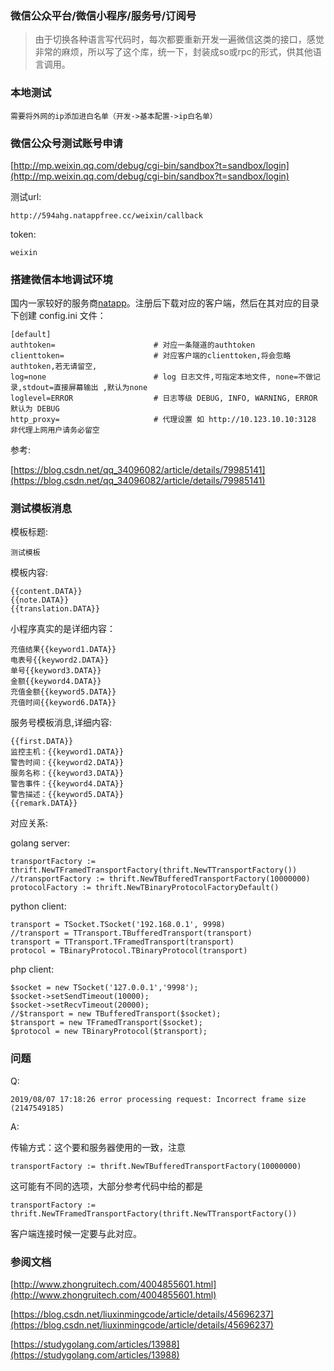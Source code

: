 ### 微信公众平台/微信小程序/服务号/订阅号

>由于切换各种语言写代码时，每次都要重新开发一遍微信这类的接口，感觉非常的麻烦，所以写了这个库，统一下，封装成so或rpc的形式，供其他语言调用。


### 本地测试

	需要将外网的ip添加进白名单（开发->基本配置->ip白名单）


### 微信公众号测试账号申请

[http://mp.weixin.qq.com/debug/cgi-bin/sandbox?t=sandbox/login](http://mp.weixin.qq.com/debug/cgi-bin/sandbox?t=sandbox/login)


测试url:

	http://594ahg.natappfree.cc/weixin/callback

token:

	weixin


### 搭建微信本地调试环境

国内一家较好的服务商[natapp](https://natapp.cn)。注册后下载对应的客户端，然后在其对应的目录下创建 config.ini 文件：

	[default]
	authtoken=                      # 对应一条隧道的authtoken
	clienttoken=                    # 对应客户端的clienttoken,将会忽略authtoken,若无请留空,
	log=none                        # log 日志文件,可指定本地文件, none=不做记录,stdout=直接屏幕输出 ,默认为none
	loglevel=ERROR                  # 日志等级 DEBUG, INFO, WARNING, ERROR 默认为 DEBUG
	http_proxy=                     # 代理设置 如 http://10.123.10.10:3128 非代理上网用户请务必留空



参考:

[https://blog.csdn.net/qq_34096082/article/details/79985141](https://blog.csdn.net/qq_34096082/article/details/79985141)





### 测试模板消息

模板标题:

	测试模板

模板内容:


	{{content.DATA}}
	{{note.DATA}}
	{{translation.DATA}}


小程序真实的是详细内容：


	充值结果{{keyword1.DATA}}
	电表号{{keyword2.DATA}}
	单号{{keyword3.DATA}}
	金额{{keyword4.DATA}}
	充值金额{{keyword5.DATA}}
	充值时间{{keyword6.DATA}}


服务号模板消息,详细内容:

	{{first.DATA}}
	监控主机：{{keyword1.DATA}}
	警告时间：{{keyword2.DATA}}
	服务名称：{{keyword3.DATA}}
	警告事件：{{keyword4.DATA}}
	警告描述：{{keyword5.DATA}}
	{{remark.DATA}}



对应关系:


golang server:

	transportFactory := thrift.NewTFramedTransportFactory(thrift.NewTTransportFactory())
    //transportFactory := thrift.NewTBufferedTransportFactory(10000000)
	protocolFactory := thrift.NewTBinaryProtocolFactoryDefault()

python client:

    transport = TSocket.TSocket('192.168.0.1', 9998)
    //transport = TTransport.TBufferedTransport(transport)
	transport = TTransport.TFramedTransport(transport)
    protocol = TBinaryProtocol.TBinaryProtocol(transport)


php client:

	$socket = new TSocket('127.0.0.1','9998');  
	$socket->setSendTimeout(10000);
	$socket->setRecvTimeout(20000);
	//$transport = new TBufferedTransport($socket);
	$transport = new TFramedTransport($socket); 
	$protocol = new TBinaryProtocol($transport);



### 问题


Q:

	2019/08/07 17:18:26 error processing request: Incorrect frame size (2147549185)


A:

传输方式：这个要和服务器使用的一致，注意

	transportFactory := thrift.NewTBufferedTransportFactory(10000000)

这可能有不同的选项，大部分参考代码中给的都是

	transportFactory := thrift.NewTFramedTransportFactory(thrift.NewTTransportFactory())

客户端连接时候一定要与此对应。









### 参阅文档

[http://www.zhongruitech.com/4004855601.html](http://www.zhongruitech.com/4004855601.html)

[https://blog.csdn.net/liuxinmingcode/article/details/45696237](https://blog.csdn.net/liuxinmingcode/article/details/45696237)

[https://studygolang.com/articles/13988](https://studygolang.com/articles/13988)






